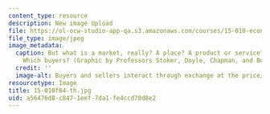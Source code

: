 ```yaml
---
content_type: resource
description: New image Upload
file: https://ol-ocw-studio-app-qa.s3.amazonaws.com/courses/15-010-economic-analysis-for-business-decisions-fall-2004/a56476d8c8471eef7da1fe4ccd70d8e2_15-010f04-th.jpg
file_type: image/jpeg
image_metadata:
  caption: But what is a market, really? A place? A product or service? Which sellers?
    Which buyers? (Graphic by Professors Stoker, Doyle, Chapman, and Berndt.)
  credit: ''
  image-alt: Buyers and sellers interact through exchange at the price/terms of trade.
resourcetype: Image
title: 15-010f04-th.jpg
uid: a56476d8-c847-1eef-7da1-fe4ccd70d8e2
---
```

